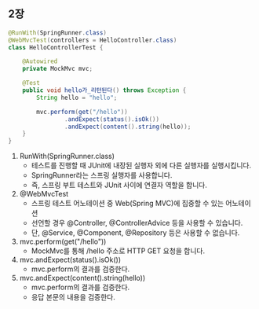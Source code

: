 ## 2장

```java
@RunWith(SpringRunner.class)
@WebMvcTest(controllers = HelloController.class)
class HelloControllerTest {

    @Autowired
    private MockMvc mvc;

    @Test
    public void hello가_리턴된다() throws Exception {
        String hello = "hello";

        mvc.perform(get("/hello"))
                .andExpect(status().isOk())
                .andExpect(content().string(hello));
    }
}
```

1. RunWith(SpringRunner.class)  
    * 테스트를 진행할 때 JUnit에 내장된 실행자 외에 다른 실행자를 실행시킵니다.
    * SpringRunner라는 스프링 실행자를 사용합니다.
   * 즉, 스프링 부트 테스트와 JUnit 사이에 연결자 역할을 합니다.
2. @WebMvcTest
   * 스프링 테스트 어노테이션 중 Web(Spring MVC)에 집중할 수 있는 어노테이션
   * 선언할 경우 @Controller, @ControllerAdvice 등을 사용할 수 있습니다.
   * 단, @Service, @Component, @Repository 등은 사용할 수 없습니다.
3. mvc.perform(get("/hello"))
   * MockMvc를 통해 /hello 주소로 HTTP GET 요청을 합니다.
4. mvc.andExpect(status().isOk())
   * mvc.perform의 결과를 검증한다.
5. mvc.andExpect(content().string(hello))
   * mvc.perform의 결과를 검증한다.
   * 응답 본문의 내용을 검증한다.
   

    